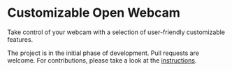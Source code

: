 # Customizable Open Webcam

Take control of your webcam with a selection of user-friendly customizable features. 

The project is in the initial phase of development. Pull requests are welcome. For contributions, please take a look at the [instructions](CONTRIBUTING.md).